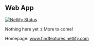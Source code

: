 ## Web App
[![Netlify Status](https://api.netlify.com/api/v1/badges/485a335a-aa29-48d5-a04e-e4cb577dac21/deploy-status)](https://app.netlify.com/sites/findfeatures/deploys)

Nothing here yet :( More to come!

Homepage: <a href="www.findfeatures.netlify.com">www.findfeatures.netlify.com</a>